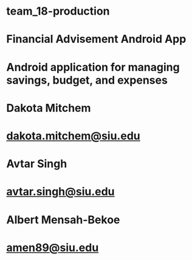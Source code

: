 # team_18-production
# Financial Advisement Android App
# Android application for managing savings, budget, and expenses
# Dakota Mitchem
# dakota.mitchem@siu.edu
# Avtar Singh
# avtar.singh@siu.edu
# Albert Mensah-Bekoe
# amen89@siu.edu

